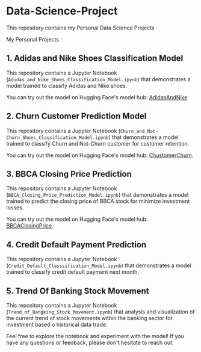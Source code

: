 # Data-Science-Project

This repository contains my Personal Data Science Projects

My Personal Projects :
## 1. Adidas and Nike Shoes Classification Model

This repository contains a Jupyter Notebook (`Adidas_and_Nike_Shoes_Classification_Model.ipynb`) that demonstrates a model trained to classify Adidas and Nike shoes. 

You can try out the model on Hugging Face's model hub: [AdidasAndNike](https://huggingface.co/spaces/hilalrd/AdidasAndNike).

## 2. Churn Customer Prediction Model

This repository contains a Jupyter Notebook (`Churn_and_Not-Churn_Shoes_Classification_Model.ipynb`) that demonstrates a model trained to classify Churn and Not-Churn customer for customer retention. 

You can try out the model on Hugging Face's model hub: [ChustomerChurn](https://huggingface.co/spaces/hilalrd/CustomerChurn).

## 3. BBCA Closing Price Prediction

This repository contains a Jupyter Notebook (`BBCA_Closing_Price_Prediction_Model.ipynb`) that demonstrates a model trained to predict the closing price of BBCA stock for minimize investment losses.

You can try out the model on Hugging Face's model hub: [BBCAClosingPrice](https://huggingface.co/spaces/hilalrd/PrediksiHargaPenutupan).

## 4. Credit Default Payment Prediction

This repository contains a Jupyter Notebook (`Credit_Default_Classsification_Model.ipynb`) that demonstrates a model trained to classify credit default payment next month.

## 5. Trend Of Banking Stock Movement

This repository contains a Jupyter Notebook (`Trend_of_Bangking_Stock_Movement.ipynb`) that analysis and visualization of the current trend of stock movements within the banking sector for investment based o historical data trade.


Feel free to explore the notebook and experiment with the model! If you have any questions or feedback, please don't hesitate to reach out.
